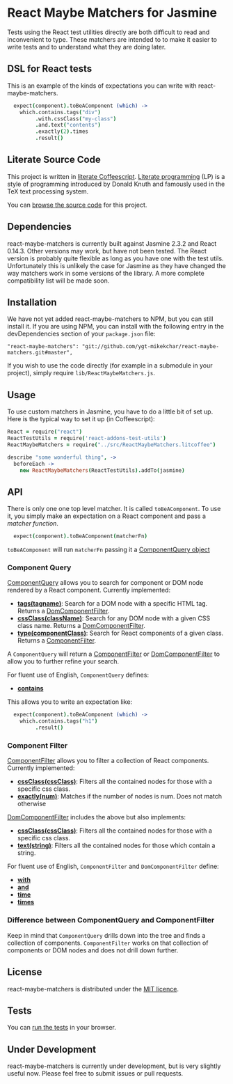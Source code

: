 # React Maybe Matchers for Jasmine

Tests using the React test utilities directly are both difficult to read
and inconvenient to type. These matchers are intended to to make it
easier to write tests and to understand what they are doing later.

## DSL for React tests

This is an example of the kinds of expectations you can write
with react-maybe-matchers.

```coffee
  expect(component).toBeAComponent (which) ->
    which.contains.tags("div")
         .with.cssClass("my-class")
         .and.text("contents")
         .exactly(2).times
         .result()
```

## Literate Source Code

This project is written in
[literate Coffeescript](http://coffeescript.org/#literate).
[Literate programming](https://en.wikipedia.org/wiki/Literate_programming)
(LP) is a style of programming introduced by Donald Knuth and famously
used in the TeX text processing system.

You can
[browse the source code](src/ReactMaybeMatchers.litcoffee#react-maybe-matchers-for-jasmine)
for this project.

## Dependencies

react-maybe-matchers is currently built against Jasmine 2.3.2 and React 0.14.3.
Other versions may work, but have not been tested.  The React version is
probably quite flexible as long as you have one with the test utils.  Unfortunately
this is unlikely the case for Jasmine as they have changed the way matchers
work in some versions of the library.  A more complete compatibility list will
be made soon.

## Installation

We have not yet added react-maybe-matchers to NPM, but you can still install it.
If you are using NPM, you can install with the following
entry in the devDependencies section of your `package.json` file:

```
"react-maybe-matchers": "git://github.com/ygt-mikekchar/react-maybe-matchers.git#master",
```

If you wish to use the code directly (for example in a submodule in your project),
simply require `lib/ReactMaybeMatchers.js`.

## Usage

To use custom matchers in Jasmine, you have to do a little bit of set up.  Here
is the typical way to set it up (in Coffeescript):

```coffee
React = require("react")
ReactTestUtils = require('react-addons-test-utils')
ReactMaybeMatchers = require("../src/ReactMaybeMatchers.litcoffee")

describe "some wonderful thing", ->
  beforeEach ->
    new ReactMaybeMatchers(ReactTestUtils).addTo(jasmine)
```

## API

There is only one one top level matcher.  It is called `toBeAComponent`.
To use it, you simply make an expectation on a React component and
pass a *matcher function*.

```coffee
  expect(component).toBeAComponent(matcherFn)
```

`toBeAComponent` will run `matcherFn` passing it a
[ComponentQuery object](src/ComponentQuery.litcoffee#componentquery)

### Component Query

[ComponentQuery](src/ComponentQuery.litcoffee#componentquery) allows you to
search for component or DOM node rendered by a React component.  Currently implemented:

  - **[tags(tagname)](src/ComponentQuery.litcoffee#testing-for-dom-tags)**:
    Search for a DOM node with a specific HTML tag.  Returns a
    [DomComponentFilter](src/DomComponentFilter.litcoffee#domcomponentfilter).
  - **[cssClass(className)](src/ComponentQuery.litcoffee#testing-directly-for-dom-with-class)**:
    Search for any DOM node with a given CSS class name. Returns a
    [DomComponentFilter](src/DomComponentFilter.litcoffee#domcomponentfilter).
  - **[type(componentClass)](src/ComponentQuery.litcoffee#testing-for-react-component-types)**:
    Search for React components of a given class. Returns a
    [ComponentFilter](src/ComponentFilter.litcoffee#componentfilter).

A `ComponentQuery` will return a [ComponentFilter](src/ComponentFilter.litcoffee#componentfilter)
or  [DomComponentFilter](src/DomComponentFilter.litcoffee#domcomponentfilter)
to allow you to further refine your search.

For fluent use of English, `ComponentQuery` defines:

  - **[contains](src/ComponentQuery.litcoffee#english-helpers)**

This allows you to write an expectation like:

```coffee
  expect(component).toBeAComponent (which) ->
    which.contains.tags("h1")
         .result()
```

### Component Filter

[ComponentFilter](src/ComponentFilter.litcoffee#componentfilter) allows you to
filter a collection of React components.  Currently implemented:

  - **[cssClass(cssClass)](src/ComponentFilter.litcoffee#filtering-nodes-by-css-class)**:
    Filters all the contained nodes for those with a specific css class.
  - **[exactly(num)](src/ComponentFilter.litcoffee#enforcing-the-number-of-nodes)**:
    Matches if the number of nodes is num.  Does not match otherwise

[DomComponentFilter](src/DomComponentFilter.litcoffee#domcomponentfilter) includes
the above but also implements:

  - **[cssClass(cssClass)](src/DomComponentFilter.litcoffee#filtering-nodes-by-css-class)**:
    Filters all the contained nodes for those with a specific css class.
  - **[text(string)](src/DomComponentFilter.litcoffee#filtering-nodes-containing-text)**:
    Filters all the contained nodes for those which contain a string.

For fluent use of English, `ComponentFilter` and `DomComponentFilter` define:

  - **[with](src/ComponentFilter.litcoffee#english-helpers)**
  - **[and](src/ComponentFilter.litcoffee#english-helpers)**
  - **[time](src/ComponentFilter.litcoffee#english-helpers)**
  - **[times](src/ComponentFilter.litcoffee#english-helpers)**

### Difference between ComponentQuery and ComponentFilter

Keep in mind that `ComponentQuery` drills down into the tree and finds a collection
of components.  `ComponentFilter` works on that collection of components or DOM
nodes and does not drill down further.

## License

react-maybe-matchers is distributed under the [MIT licence](./LICENSE).

## Tests

You can
[run the tests](http://ygt-mikekchar.github.io/react-maybe-matchers/spec/index.html)
in your browser.

## Under Development

react-maybe-matchers is currently under development, but is very slightly
useful now.  Please feel free to submit issues or pull requests.
